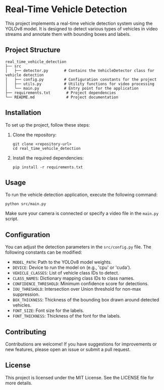 # Real-Time Vehicle Detection

This project implements a real-time vehicle detection system using the YOLOv8 model. It is designed to detect various types of vehicles in video streams and annotate them with bounding boxes and labels.

## Project Structure

```
real_time_vehicle_detection
├── src
│   ├── detector.py       # Contains the VehicleDetector class for vehicle detection
│   ├── config.py         # Configuration constants for the project
│   ├── utils.py          # Utility functions for video processing
│   └── main.py           # Entry point for the application
├── requirements.txt       # Project dependencies
└── README.md              # Project documentation
```

## Installation

To set up the project, follow these steps:

1. Clone the repository:
   ```
   git clone <repository-url>
   cd real_time_vehicle_detection
   ```

2. Install the required dependencies:
   ```
   pip install -r requirements.txt
   ```

## Usage

To run the vehicle detection application, execute the following command:

```
python src/main.py
```

Make sure your camera is connected or specify a video file in the `main.py` script.

## Configuration

You can adjust the detection parameters in the `src/config.py` file. The following constants can be modified:

- `MODEL_PATH`: Path to the YOLOv8 model weights.
- `DEVICE`: Device to run the model on (e.g., 'cpu' or 'cuda').
- `VEHICLE_CLASSES`: List of vehicle class IDs to detect.
- `CLASS_NAMES`: Dictionary mapping class IDs to class names.
- `CONFIDENCE_THRESHOLD`: Minimum confidence score for detections.
- `IOU_THRESHOLD`: Intersection over Union threshold for non-max suppression.
- `BOX_THICKNESS`: Thickness of the bounding box drawn around detected vehicles.
- `FONT_SIZE`: Font size for the labels.
- `FONT_THICKNESS`: Thickness of the font for the labels.

## Contributing

Contributions are welcome! If you have suggestions for improvements or new features, please open an issue or submit a pull request.

## License

This project is licensed under the MIT License. See the LICENSE file for more details.